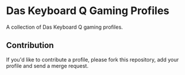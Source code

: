 # Das Keyboard Q Gaming Profiles
A collection of Das Keyboard Q gaming profiles.

## Contribution
If you'd like to contribute a profile, please fork this repository, add your profile and send a merge request.
